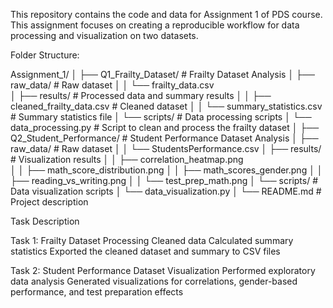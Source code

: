 This repository contains the code and data for Assignment 1 of PDS course. This assignment focuses on creating a reproducible workflow for data processing and visualization on two datasets.

Folder Structure:

Assignment_1/
│
├── Q1_Frailty_Dataset/                # Frailty Dataset Analysis
│   ├── raw_data/                      # Raw dataset
│   │   └── frailty_data.csv           
│   ├── results/                       # Processed data and summary results
│   │   ├── cleaned_frailty_data.csv   # Cleaned dataset
│   │   └── summary_statistics.csv     # Summary statistics file
│   └── scripts/                       # Data processing scripts
│       └── data_processing.py        # Script to clean and process the frailty dataset
│
├── Q2_Student_Performance/           # Student Performance Dataset Analysis
│   ├── raw_data/                     # Raw dataset
│   │   └── StudentsPerformance.csv
│   ├── results/                      # Visualization results
│   │   ├── correlation_heatmap.png   
│   │   ├── math_score_distribution.png
│   │   ├── math_scores_gender.png
│   │   ├── reading_vs_writing.png
│   │   └── test_prep_math.png
│   └── scripts/                      # Data visualization scripts
│       └── data_visualization.py
│
└── README.md                         # Project description

Task Description

Task 1: Frailty Dataset Processing
        Cleaned data
        Calculated summary statistics
        Exported the cleaned dataset and summary to CSV files

Task 2: Student Performance Dataset Visualization
        Performed exploratory data analysis
        Generated visualizations for correlations, gender-based performance, and test preparation effects
